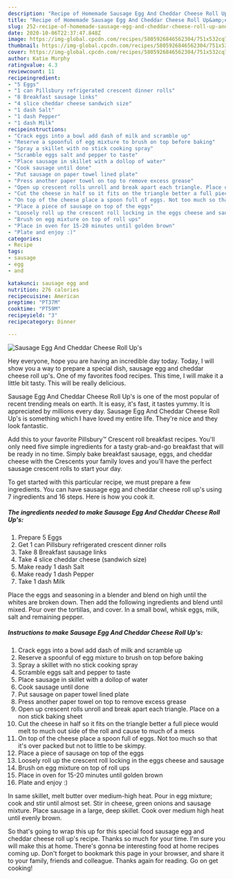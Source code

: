 ```yaml
---
description: "Recipe of Homemade Sausage Egg And Cheddar Cheese Roll Up&amp;#39;s"
title: "Recipe of Homemade Sausage Egg And Cheddar Cheese Roll Up&amp;#39;s"
slug: 252-recipe-of-homemade-sausage-egg-and-cheddar-cheese-roll-up-and-39-s
date: 2020-10-06T22:37:47.848Z
image: https://img-global.cpcdn.com/recipes/5805926846562304/751x532cq70/sausage-egg-and-cheddar-cheese-roll-ups-recipe-main-photo.jpg
thumbnail: https://img-global.cpcdn.com/recipes/5805926846562304/751x532cq70/sausage-egg-and-cheddar-cheese-roll-ups-recipe-main-photo.jpg
cover: https://img-global.cpcdn.com/recipes/5805926846562304/751x532cq70/sausage-egg-and-cheddar-cheese-roll-ups-recipe-main-photo.jpg
author: Katie Murphy
ratingvalue: 4.3
reviewcount: 11
recipeingredient:
- "5 Eggs"
- "1 can Pillsbury refrigerated crescent dinner rolls"
- "8 Breakfast sausage links"
- "4 slice cheddar cheese sandwich size"
- "1 dash Salt"
- "1 dash Pepper"
- "1 dash Milk"
recipeinstructions:
- "Crack eggs into a bowl add dash of milk and scramble up"
- "Reserve a spoonful of egg mixture to brush on top before baking"
- "Spray a skillet with no stick cooking spray"
- "Scramble eggs salt and pepper to taste"
- "Place sausage in skillet with a dollop of water"
- "Cook sausage until done"
- "Put sausage on paper towel lined plate"
- "Press another paper towel on top to remove excess grease"
- "Open up crescent rolls unroll and break apart each triangle. Place on a non stick baking sheet"
- "Cut the cheese in half so it fits on the triangle better a full piece would melt to much out side of the roll and cause to much of a mess"
- "On top of the cheese place a spoon full of eggs. Not too much so that it&#39;s over packed but not to little to be skimpy."
- "Place a piece of sausage on top of the eggs"
- "Loosely roll up the crescent roll locking in the eggs cheese and sausage"
- "Brush on egg mixture on top of roll ups"
- "Place in oven for 15-20 minutes until golden brown"
- "Plate and enjoy :)"
categories:
- Recipe
tags:
- sausage
- egg
- and

katakunci: sausage egg and 
nutrition: 276 calories
recipecuisine: American
preptime: "PT37M"
cooktime: "PT59M"
recipeyield: "3"
recipecategory: Dinner

---
```



![Sausage Egg And Cheddar Cheese Roll Up&#39;s](https://img-global.cpcdn.com/recipes/5805926846562304/751x532cq70/sausage-egg-and-cheddar-cheese-roll-ups-recipe-main-photo.jpg)

Hey everyone, hope you are having an incredible day today. Today, I will show you a way to prepare a special dish, sausage egg and cheddar cheese roll up&#39;s. One of my favorites food recipes. This time, I will make it a little bit tasty. This will be really delicious.

Sausage Egg And Cheddar Cheese Roll Up&#39;s is one of the most popular of recent trending meals on earth. It is easy, it's fast, it tastes yummy. It is appreciated by millions every day. Sausage Egg And Cheddar Cheese Roll Up&#39;s is something which I have loved my entire life. They're nice and they look fantastic.

Add this to your favorite Pillsbury™ Crescent roll breakfast recipes. You&#39;ll only need five simple ingredients for a tasty grab-and-go breakfast that will be ready in no time. Simply bake breakfast sausage, eggs, and cheddar cheese with the Crescents your family loves and you&#39;ll have the perfect sausage crescent rolls to start your day.


To get started with this particular recipe, we must prepare a few ingredients. You can have sausage egg and cheddar cheese roll up&#39;s using 7 ingredients and 16 steps. Here is how you cook it.

<!--inarticleads1-->

##### The ingredients needed to make Sausage Egg And Cheddar Cheese Roll Up&#39;s:

1. Prepare 5 Eggs
1. Get 1 can Pillsbury refrigerated crescent dinner rolls
1. Take 8 Breakfast sausage links
1. Take 4 slice cheddar cheese (sandwich size)
1. Make ready 1 dash Salt
1. Make ready 1 dash Pepper
1. Take 1 dash Milk


Place the eggs and seasoning in a blender and blend on high until the whites are broken down. Then add the following ingredients and blend until mixed. Pour over the tortillas, and cover. In a small bowl, whisk eggs, milk, salt and remaining pepper. 

<!--inarticleads2-->

##### Instructions to make Sausage Egg And Cheddar Cheese Roll Up&#39;s:

1. Crack eggs into a bowl add dash of milk and scramble up
1. Reserve a spoonful of egg mixture to brush on top before baking
1. Spray a skillet with no stick cooking spray
1. Scramble eggs salt and pepper to taste
1. Place sausage in skillet with a dollop of water
1. Cook sausage until done
1. Put sausage on paper towel lined plate
1. Press another paper towel on top to remove excess grease
1. Open up crescent rolls unroll and break apart each triangle. Place on a non stick baking sheet
1. Cut the cheese in half so it fits on the triangle better a full piece would melt to much out side of the roll and cause to much of a mess
1. On top of the cheese place a spoon full of eggs. Not too much so that it&#39;s over packed but not to little to be skimpy.
1. Place a piece of sausage on top of the eggs
1. Loosely roll up the crescent roll locking in the eggs cheese and sausage
1. Brush on egg mixture on top of roll ups
1. Place in oven for 15-20 minutes until golden brown
1. Plate and enjoy :)


In same skillet, melt butter over medium-high heat. Pour in egg mixture; cook and stir until almost set. Stir in cheese, green onions and sausage mixture. Place sausage in a large, deep skillet. Cook over medium high heat until evenly brown. 

So that's going to wrap this up for this special food sausage egg and cheddar cheese roll up&#39;s recipe. Thanks so much for your time. I'm sure you will make this at home. There's gonna be interesting food at home recipes coming up. Don't forget to bookmark this page in your browser, and share it to your family, friends and colleague. Thanks again for reading. Go on get cooking!
